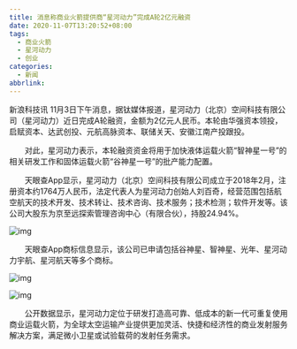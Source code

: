 ```yaml
---
title: 消息称商业火箭提供商“星河动力”完成A轮2亿元融资
date: 2020-11-07T13:20:52+08:00
tags:
  - 商业火箭
  - 星河动力
  - 创业
categories:
  - 新闻
abbrlink:
---
```


新浪科技讯 11月3日下午消息，据钛媒体报道，星河动力（北京）空间科技有限公司（星河动力）近日完成A轮融资，金额为2亿元人民币。本轮由华强资本领投，启赋资本、达武创投、元航高脉资本、联储关天、安徽江南产投跟投。

　　对此，星河动力表示，本轮融资资金将用于加快液体运载火箭“智神星一号”的相关研发工作和固体运载火箭“谷神星一号”的批产能力配置。

　　天眼查App显示，星河动力（北京）空间科技有限公司成立于2018年2月，注册资本约1764万人民币，法定代表人为星河动力创始人刘百奇，经营范围包括航空航天的技术开发、技术转让、技术咨询、技术服务；技术检测；软件开发等。该公司大股东为京至远探索管理咨询中心（有限合伙），持股24.94%。

![img](https://cdn.jsdelivr.net/gh/yakeing/Documentation@main/Hexo/images/2d18-kcieyvz9590776.png)

　　天眼查App商标信息显示，该公司已申请包括谷神星、智神星、光年、星河动力宇航、星河航天等多个商标。

![img](https://cdn.jsdelivr.net/gh/yakeing/Documentation@main/Hexo/images/51b6-kcieyvz9589671.png)

![img](https://cdn.jsdelivr.net/gh/yakeing/Documentation@main/Hexo/images/b20c-kcieyvz9591365.png)

　　公开数据显示，星河动力定位于研发打造高可靠、低成本的新一代可重复使用商业运载火箭，为全球太空运输产业提供更加灵活、快捷和经济性的商业发射服务解决方案，满足微小卫星或试验载荷的发射任务需求。